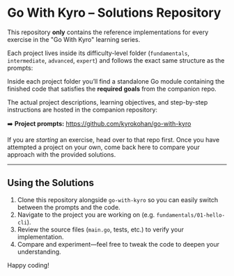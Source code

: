 # Go With Kyro – Solutions Repository

This repository **only** contains the reference implementations for every exercise in the "Go With Kyro" learning series.

Each project lives inside its difficulty-level folder (`fundamentals`, `intermediate`, `advanced`, `expert`) and follows the exact same structure as the prompts:

Inside each project folder you’ll find a standalone Go module containing the finished code that satisfies the **required goals** from the companion repo.

The actual project descriptions, learning objectives, and step-by-step instructions are hosted in the companion repository:

➡️  **Project prompts:** <https://github.com/kyrokohan/go-with-kyro>

If you are *starting* an exercise, head over to that repo first. Once you have attempted a project on your own, come back here to compare your approach with the provided solutions.

---

## Using the Solutions

1. Clone this repository alongside `go-with-kyro` so you can easily switch between the prompts and the code.
2. Navigate to the project you are working on (e.g. `fundamentals/01-hello-cli`).
3. Review the source files (`main.go`, tests, etc.) to verify your implementation.
4. Compare and experiment—feel free to tweak the code to deepen your understanding.

Happy coding! 